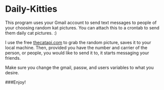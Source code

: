 # Daily-Kitties
This program uses your Gmail account to send text messages to people of your choosing random kat pictures. You can attach this to a crontab to send them daily cat pictures. :)

I use the free [thecatapi.com](https://www.thecatapi.com) to grab the random picture, saves it to your local machine. Then, provided you have the number and carrier of the person, or people, you would like to send it to, it starts messaging your friends.

Make sure you change the gmail, passw, and users variables to what you desire.

###Enjoy!
